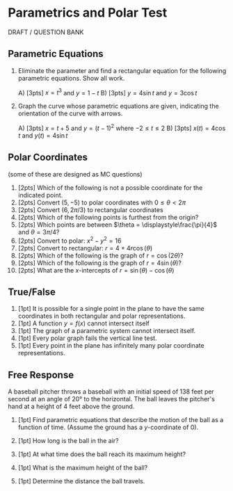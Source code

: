 # Parametrics and Polar Test
DRAFT / QUESTION BANK

## Parametric Equations
1. Eliminate the parameter and find a rectangular equation
for the following parametric equations. Show all work.

	A)  [3pts] $x=t^3$ and $y=1-t$
	B)  [3pts] $y = 4\sin t$ and $y = 3\cos t$

1. Graph the curve whose parametric equations are given, indicating
the orientation of the curve with arrows.

	A)  [3pts] $x = t+5$ and $y=(t-1)^2$ where $-2 \leq t \leq 2$
	B)  [3pts] $x(t) = 4\cos t$ and $y(t) = 4\sin t$


## Polar Coordinates
(some of these are designed as MC questions)

1. [2pts] Which of the following is not a possible coordinate for the indicated point.
2. [2pts]  Convert $(5,-5)$ to polar coordinates with $0 \leq \theta < 2\pi$
3. [2pts]  Convert $(6,2\pi/3)$ to rectangular coordinates
4. [2pts]  Which of the following points is furthest from the origin?
5. [2pts]  Which points are between $\theta = \displaystyle\frac{\pi}{4}$ and $\theta = 3\pi/4$?
6. [2pts]  Convert to polar: $x^2-y^2 = 16$
7. [2pts]  Convert to rectangular: $r = 4+4r\cos(\theta)$
8. [2pts]  Which of the following is the graph of $r = \cos(2\theta)$?
9. [2pts]  Which of the following is the graph of $r = 4\sin(\theta)$?
10. [2pts]  What are the $x$-intercepts of $r = \sin(\theta) - \cos(\theta)$

## True/False

1. [1pt] It is possible for a single point in the plane to have the same coordinates in both rectangular and polar representations.
2. [1pt] A function $y=f(x)$ cannot intersect itself
3. [1pt] The graph of a parametric system cannot intersect itself.
4. [1pt] Every polar graph fails the vertical line test.
5. [1pt] Every point in the plane has infinitely many polar coordinate representations.

## Free Response

A baseball pitcher throws a baseball with an initial speed of 138
feet per second at an angle of 20° to the horizontal. The ball leaves
the pitcher's hand at a height of 4 feet above the ground.

1. [1pt] Find parametric equations that describe the motion of the ball as a
function of time. (Assume the ground has a $y$-coordinate of 0).
1. [1pt] How long is the ball in the air?

2. [1pt] At what time does the ball reach its maximum height?

3. [1pt] What is the maximum height of the ball?

4. [1pt] Determine the distance the ball travels.